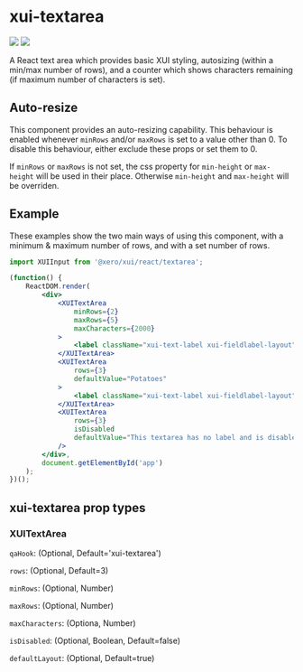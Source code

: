 # xui-textarea
![](https://img.shields.io/badge/XUI-^10.17.1-blue.svg)
![](https://img.shields.io/badge/React-^15.5.4-blue.svg)

A React text area which provides basic XUI styling, autosizing (within a min/max number of rows), and a counter which shows characters remaining (if maximum number of characters is set).

## Auto-resize

This component provides an auto-resizing capability. This behaviour is enabled whenever `minRows` and/or `maxRows` is set to a value other than 0. To disable this behaviour, either exclude these props or set them to 0.

If `minRows` or `maxRows` is not set, the css property for `min-height` or `max-height` will be used in their place. Otherwise `min-height` and `max-height` will be overriden.


## Example
These examples show the two main ways of using this component, with a minimum & maximum number of rows, and with a set number of rows.

```jsx
import XUIInput from '@xero/xui/react/textarea';

(function() {
	ReactDOM.render(
		<div>
			<XUITextArea
				minRows={2}
				maxRows={5}
				maxCharacters={2000}
			>
				<label className="xui-text-label xui-fieldlabel-layout">This textarea auto-resizes</label>
			</XUITextArea>
			<XUITextArea
				rows={3}
				defaultValue="Potatoes"
			>
				<label className="xui-text-label xui-fieldlabel-layout">This textarea has a fixed height</label>
			</XUITextArea>
			<XUITextArea
				rows={3}
				isDisabled
				defaultValue="This textarea has no label and is disabled"
			/>
		</div>,
		document.getElementById('app')
	);
})();

```

## xui-textarea prop types

### XUITextArea
`qaHook`: (Optional, Default='xui-textarea')

`rows`: (Optional, Default=3)

`minRows`: (Optional, Number)

`maxRows`: (Optional, Number)

`maxCharacters`: (Optiona, Number)

`isDisabled`: (Optional, Boolean, Default=false)

`defaultLayout`: (Optional, Default=true)
